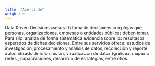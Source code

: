 ```yaml
---
title: "Acerca de"
weight: 0
---
```


Data Driven Decisions asesora la toma de decisiones complejas que personas, organizaciones, empresas o entidades públicas deben tomar. Para ello, analiza de forma sistemática evidencia sobre los resultados esperados de dichas decisiones. Entre sus servicios ofrece: estudios de investigación, procesamiento y análisis de datos, recolección y reporte automatizado de información, visualización de datos (gráficas, mapas o redes), capacitaciones, desarrollo de estrategias, entre otros.
